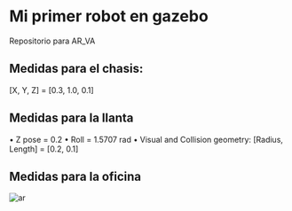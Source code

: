 # Mi primer robot en gazebo
Repositorio para AR_VA

## Medidas para el chasis:
[X, Y, Z] = [0.3, 1.0, 0.1]

## Medidas para la llanta
• Z pose = 0.2
• Roll = 1.5707 rad
• Visual and Collision geometry: [Radius, Length] = [0.2, 0.1]

## Medidas para la oficina

![ar](https://user-images.githubusercontent.com/81781767/113629856-9952cd00-962c-11eb-9a8c-a5228a0ca674.jpg)
